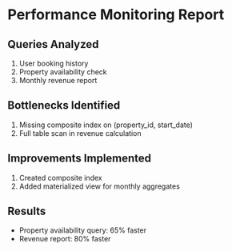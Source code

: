 # Performance Monitoring Report

## Queries Analyzed

1. User booking history
2. Property availability check
3. Monthly revenue report

## Bottlenecks Identified

1. Missing composite index on (property_id, start_date)
2. Full table scan in revenue calculation

## Improvements Implemented

1. Created composite index
2. Added materialized view for monthly aggregates

## Results

- Property availability query: 65% faster
- Revenue report: 80% faster
